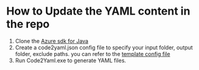 # How to Update the YAML content in the repo

1. Clone the [Azure sdk for Java](https://github.com/Azure/azure-sdk-for-java.git)
2. Create a code2yaml.json config file to specify your input folder, output folder, exclude paths. you can refer to the [template config file](https://github.com/ansyral/DoxygenDocumentation/blob/live/code2yaml.json)
3. Run Code2Yaml.exe to generate YAML files.
